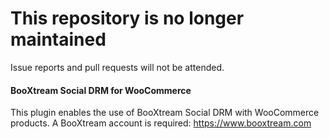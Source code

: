 # This repository is no longer maintained
Issue reports and pull requests will not be attended. 

#### BooXtream Social DRM for WooCommerce
This plugin enables the use of BooXtream Social DRM with WooCommerce products. A BooXtream account is required: https://www.booxtream.com
